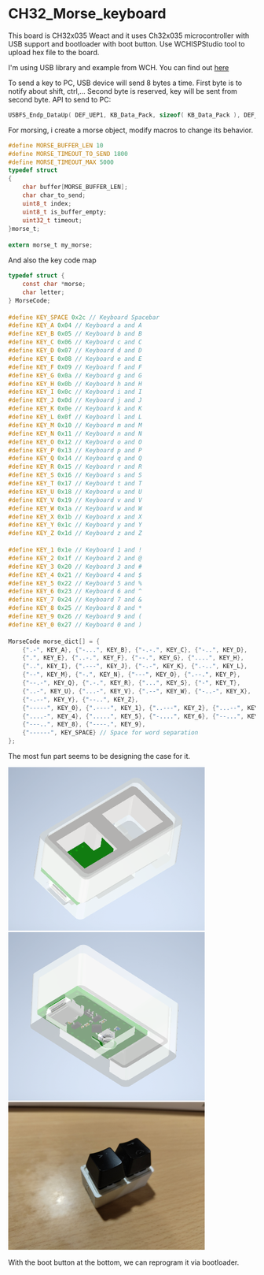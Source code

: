 # CH32_Morse_keyboard

This board is CH32x035 Weact and it uses Ch32x035 microcontroller with USB support and bootloader with boot button. Use WCHISPStudio tool to upload hex file to the board.

I'm using USB library and example from WCH. You can find out [here](https://github.com/openwch/ch32x035)

To send a key to PC, USB device will send 8 bytes a time. First byte is to notify about shift, ctrl,... Second byte is reserved, key will be sent from second byte. API to send to PC:

```c
USBFS_Endp_DataUp( DEF_UEP1, KB_Data_Pack, sizeof( KB_Data_Pack ), DEF_UEP_CPY_LOAD );
```

For morsing, i create a morse object, modify macros to change its behavior.

```c
#define MORSE_BUFFER_LEN 10
#define MORSE_TIMEOUT_TO_SEND 1800
#define MORSE_TIMEOUT_MAX 5000
typedef struct
{
    char buffer[MORSE_BUFFER_LEN];
    char char_to_send;
    uint8_t index;
    uint8_t is_buffer_empty;
    uint32_t timeout;
}morse_t;

extern morse_t my_morse;
```

And also the key code map

```c
typedef struct {
    const char *morse;
    char letter;
} MorseCode;

#define KEY_SPACE 0x2c // Keyboard Spacebar
#define KEY_A 0x04 // Keyboard a and A
#define KEY_B 0x05 // Keyboard b and B
#define KEY_C 0x06 // Keyboard c and C
#define KEY_D 0x07 // Keyboard d and D
#define KEY_E 0x08 // Keyboard e and E
#define KEY_F 0x09 // Keyboard f and F
#define KEY_G 0x0a // Keyboard g and G
#define KEY_H 0x0b // Keyboard h and H
#define KEY_I 0x0c // Keyboard i and I
#define KEY_J 0x0d // Keyboard j and J
#define KEY_K 0x0e // Keyboard k and K
#define KEY_L 0x0f // Keyboard l and L
#define KEY_M 0x10 // Keyboard m and M
#define KEY_N 0x11 // Keyboard n and N
#define KEY_O 0x12 // Keyboard o and O
#define KEY_P 0x13 // Keyboard p and P
#define KEY_Q 0x14 // Keyboard q and Q
#define KEY_R 0x15 // Keyboard r and R
#define KEY_S 0x16 // Keyboard s and S
#define KEY_T 0x17 // Keyboard t and T
#define KEY_U 0x18 // Keyboard u and U
#define KEY_V 0x19 // Keyboard v and V
#define KEY_W 0x1a // Keyboard w and W
#define KEY_X 0x1b // Keyboard x and X
#define KEY_Y 0x1c // Keyboard y and Y
#define KEY_Z 0x1d // Keyboard z and Z

#define KEY_1 0x1e // Keyboard 1 and !
#define KEY_2 0x1f // Keyboard 2 and @
#define KEY_3 0x20 // Keyboard 3 and #
#define KEY_4 0x21 // Keyboard 4 and $
#define KEY_5 0x22 // Keyboard 5 and %
#define KEY_6 0x23 // Keyboard 6 and ^
#define KEY_7 0x24 // Keyboard 7 and &
#define KEY_8 0x25 // Keyboard 8 and *
#define KEY_9 0x26 // Keyboard 9 and (
#define KEY_0 0x27 // Keyboard 0 and )

MorseCode morse_dict[] = {
    {".-", KEY_A}, {"-...", KEY_B}, {"-.-.", KEY_C}, {"-..", KEY_D},
    {".", KEY_E}, {"..-.", KEY_F}, {"--.", KEY_G}, {"....", KEY_H},
    {"..", KEY_I}, {".---", KEY_J}, {"-.-", KEY_K}, {".-..", KEY_L},
    {"--", KEY_M}, {"-.", KEY_N}, {"---", KEY_O}, {".--.", KEY_P},
    {"--.-", KEY_Q}, {".-.", KEY_R}, {"...", KEY_S}, {"-", KEY_T},
    {"..-", KEY_U}, {"...-", KEY_V}, {".--", KEY_W}, {"-..-", KEY_X},
    {"-.--", KEY_Y}, {"--..", KEY_Z},
    {"-----", KEY_0}, {".----", KEY_1}, {"..---", KEY_2}, {"...--", KEY_3},
    {"....-", KEY_4}, {".....", KEY_5}, {"-....", KEY_6}, {"--...", KEY_7},
    {"---..", KEY_8}, {"----.", KEY_9},
    {"------", KEY_SPACE} // Space for word separation
};
```

The most fun part seems to be designing the case for it. 

<img src="3d_part/Top_view.png" width="400"/>
<img src="3d_part/Bot_view.png" width="400"/>
<img src="3d_part/Real.jpg" width="400"/>

With the boot button at the bottom, we can reprogram it via bootloader.